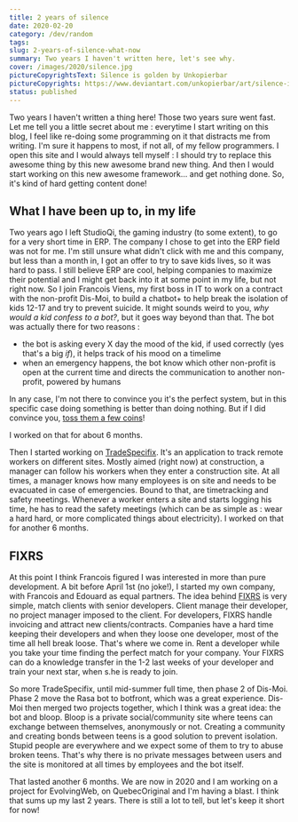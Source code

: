 ```yaml
---
title: 2 years of silence
date: 2020-02-20
category: /dev/random
tags: 
slug: 2-years-of-silence-what-now
summary: Two years I haven't written here, let's see why.
cover: /images/2020/silence.jpg
pictureCopyrightsText: Silence is golden by Unkopierbar
pictureCopyrights: https://www.deviantart.com/unkopierbar/art/silence-is-golden-818939217
status: published
---
```


Two years I haven't written a thing here! Those two years sure went fast.
Let me tell you a little secret about me : everytime I start writing on this blog, I feel like re-doing some programming on it that distracts me from writing. I'm sure it happens to most, if not all, of my fellow programmers.
I open this site and I would always tell myself : I should try to replace this awesome thing by this new awesome brand new thing. And then I would start working on this new awesome framework... and get nothing done.
So, it's kind of hard getting content done!

What I have been up to, in my life
----------------------------------

Two years ago I left StudioQi, the gaming industry (to some extent), to go for a very short time in ERP. The company I chose to get into the ERP field was not for me. I'm still unsure what didn't click with me and this company, but less than a month in, I got an offer to try to save kids lives, so it was hard to pass.
I still believe ERP are cool, helping companies to maximize their potential and I might get back into it at some point in my life, but not right now.
So I join Francois Viens, my first boss in IT to work on a contract with the non-profit Dis-Moi, to build a chatbot+ to help break the isolation of kids 12-17 and try to prevent suicide.
It might sounds weird to you, _why would a kid confess to a bot?_, but it goes way beyond than that. The bot was actually there for two reasons :
- the bot is asking every X day the mood of the kid, if used correctly (yes that's a big _if_), it helps track of his mood on a timelime
- when an emergency happens, the bot know which other non-profit is open at the current time and directs the communication to another non-profit, powered by humans

In any case, I'm not there to convince you it's the perfect system, but in this specific case doing something is better than doing nothing. But if I did convince you, [toss them a few coins](https://dis-moi.org/dons/)!

I worked on that for about 6 months.

Then I started working on [TradeSpecifix](https://tradespecifix.com). It's an application to track remote workers on different sites. Mostly aimed (right now) at construction, a manager can follow his workers when they enter a construction site. At all times, a manager knows how many employees is on site and needs to be evacuated in case of emergencies. Bound to that, are timetracking and safety meetings. Whenever a worker enters a site and starts logging his time, he has to read the safety meetings (which can be as simple as : wear a hard hard, or more complicated things about electricity). I worked on that for another 6 months.

FIXRS
-----

At this point I think Francois figured I was interested in more than pure development. A bit before April 1st (no joke!), I started my own company, with Francois and Edouard as equal partners. The idea behind [FIXRS](https://fixrs.ca) is very simple, match clients with senior developers. Client manage their developer, no project manager imposed to the client. For developers, FIXRS handle invoicing and attract new clients/contracts. Companies have a hard time keeping their developers and when they loose one developer, most of the time all hell break loose. That's where we come in. Rent a developer while you take your time finding the perfect match for your company. Your FIXRS can do a knowledge transfer in the 1-2 last weeks of your developer and train your next star, when s.he is ready to join.

So more TradeSpecifix, until mid-summer full time, then phase 2 of Dis-Moi. Phase 2 move the Rasa bot to botfront, which was a great experience. Dis-Moi then merged two projects together, which I think was a great idea: the bot and bloop. Bloop is a private social/community site where teens can exchange between themselves, anonymously or not. Creating a community and creating bonds between teens is a good solution to prevent isolation. Stupid people are everywhere and we expect some of them to try to abuse broken teens. That's why there is no private messages between users and the site is monitored at all times by employees and the bot itself.

That lasted another 6 months. We are now in 2020 and I am working on a project for EvolvingWeb, on QuebecOriginal and I'm having a blast.
I think that sums up my last 2 years. There is still a lot to tell, but let's keep it short for now!
